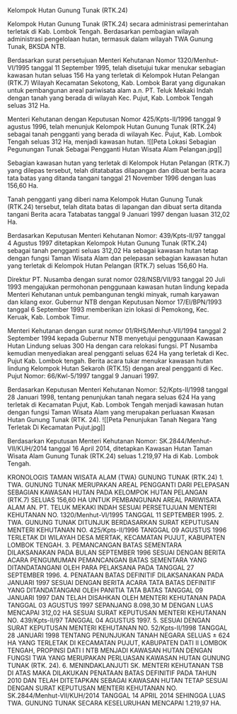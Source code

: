 Kelompok Hutan Gunung Tunak (RTK.24)

Kelompok Hutan Gunung Tunak (RTK.24) secara administrasi pemerintahan terletak di Kab. Lombok Tengah. Berdasarkan pembagian wilayah administrasi pengelolaan hutan, termasuk dalam wilayah TWA Gunung Tunak, BKSDA NTB.

Berdasarkan surat persetujuan Menteri Kehutanan Nomor 1320/Menhut-VI/1995 tanggal 11 September 1995, telah disetujui tukar menukar sebagian kawasan hutan seluas 156 Ha yang terletak di Kelompok Hutan Pelangan (RTK.7) Wilayah Kecamatan Sekotong, Kab. Lombok Barat yang digunakan untuk pembangunan areal pariwisata alam a.n. PT. Teluk Mekaki Indah dengan tanah yang berada di wilayah Kec. Pujut, Kab. Lombok Tengah seluas 312 Ha.

Menteri Kehutanan dengan Keputusan Nomor 425/Kpts-II/1996 tanggal 9 agustus 1996, telah menunjuk Kelompok Hutan Gunung Tunak (RTK.24) sebagai tanah pengganti yang berada di wilayah Kec. Pujut, Kab. Lombok Tengah seluas 312 Ha, menjadi kawasan hutan.
![[Peta Lokasi Sebagian Pegunungan Tunak Sebagai Pengganti Hutan Wisata Alam Pelangan.jpg]]

Sebagian kawasan hutan yang terletak di Kelompok Hutan Pelangan (RTK.7) yang dilepas tersebut, telah ditatabatas dilapangan dan dibuat berita acara tata batas yang ditanda tangani tanggal 21 November 1996 dengan luas 156,60 Ha.

Tanah pengganti yang diberi nama Kelompok Hutan Gunung Tunak (RTK.24) tersebut, telah ditata batas di lapangan dan dibuat serta ditanda tangani Berita acara Tatabatas tanggal 9 Januari 1997 dengan luasan 312,02 Ha.

Berdasarkan Keputusan Menteri Kehutanan Nomor: 439/Kpts-II/97 tanggal 4 Agustus 1997 ditetapkan Kelompok Hutan Gunung Tunak (RTK.24) sebagai tanah pengganti seluas 312,02 Ha sebagai kawasan hutan tetap dengan fungsi Taman Wisata Alam dan pelepasan sebagian kawasan hutan yang terletak di Kelompok Hutan Pelangan (RTK.7) seluas 156,60 Ha.

Direktur PT. Nusamba dengan surat nomor 028/NSB/VII/93 tanggal 20 Juli 1993 mengajukan permohonan penggunaan kawasan hutan lindung kepada Menteri Kehutanan untuk pembangunan tengki minyak, rumah karyawan dan kilang exor. Gubernur NTB dengan Keputusan Nomor 17/El/BPN/1993 tanggal 6 September 1993 memberikan izin lokasi di Pemokong, Kec. Keruak, Kab. Lombok Timur. 

Menteri Kehutanan dengan surat nomor 01/RHS/Menhut-VII/1994 tanggal 2 September 1994 kepada Gubernur NTB menyetujui penggunaan Kawasan Hutan Lindung seluas 300 Ha dengan cara relokasi fungsi. PT Nusamba kemudian menyediakan areal pengganti seluas 624 Ha yang terletak di Kec. Pujut Kab. Lombok tengah. Berita acara tukar menukar kawasan hutan lindung Kelompok Hutan Sekaroh (RTK.15) dengan areal pengganti di Kec. Pujut Nomor: 66/Kwl-5/1997 tanggal 9 Januari 1997.

Berdasarkan Keputusan Menteri Kehutanan Nomor: 52/Kpts-II/1998 tanggal 28 Januari 1998, tentang penunjukan tanah negara seluas 624 Ha yang terletak di Kecamatan Pujut, Kab. Lombok Tengah menjadi kawasan hutan dengan fungsi Taman Wisata Alam yang merupakan perluasan Kwasan Hutan Gunung Tunak (RTK. 24).
![[Peta Penunjukan Tanah Negara Yang Terletak Di Kecamatan Pujut.jpg]]

Berdasarkan Keputusan Menteri Kehutanan Nomor: SK.2844/Menhut-VII/KUH/2014 tanggal 16 April 2014, ditetapkan Kawasan Hutan Taman Wisata Alam Gunung Tunak (RTK.24) seluas 1.219,97 Ha di Kab. Lombok Tengah.



KRONOLOGIS TAMAN WISATA ALAM (TWA) GUNUNG TUNAK (RTK.24)
    1. TWA. GUNUNG TUNAK MERUPAKAN AREAL PENGGANTI DARI PELEPASAN SEBAGIAN KAWASAN HUTAN PADA KELOMPOK HUTAN PELANGAN (RTK.7) SELUAS 156,60 HA UNTUK PEMBANGUNAN AREAL PARIWISATA ALAM AN. PT. TELUK MEKAKI INDAH SESUAI PERSETUJUAN MENTERI KEHUTANAN NO. 1320/Menhut-VI/1995 TANGGAL 11 SEPTEMBER 1995.
    2. TWA. GUNUNG TUNAK DITUNJUK BERDASARKAN SURAT KEPUTUSAN MENTERI KEHUTANAN NO. 425/Kpts-II/1996 TANGGAL 09 AGUSTUS 1996 TERLETAK DI WILAYAH DESA MERTAK, KECAMATAN PUJUT, KABUPATEN LOMBOK TENGAH.
    3. PEMANCANGAN BATAS SEMENTARA DILAKSANAKAN PADA BULAN SEPTEMBER 1996 SESUAI DENGAN BERITA ACARA PENGUMUMAN PEMANCANGAN BATAS SEMENTARA YANG DITANDATANGANI OLEH PARA PELAKSANA PADA TANGGAL 27 SEPTEMBER 1996.
    4. PENATAAN BATAS DEFINITIF DILAKSANAKAN PADA JANUARI 1997 SESUAI DENGAN BERITA ACARA TATA BATAS DEFINITIF YANG DITANDATANGANI OLEH PANITIA TATA BATAS TANGGAL 09 JANUARI 1997 DAN TELAH DISAHKAN OLEH MENTERI KEHUTANAN PADA TANGGAL 03 AGUSTUS 1997 SEPANJANG 8.098,30 M DENGAN LUAS MENCAPAI 312,02 HA SESUAI SURAT KEPUTUSAN MENTERI KEHUTANAN NO. 439/Kpts-II/97 TANGGAL 04 AGUSTUS 1997.
    5. SESUAI DENGAN SURAT KEPUTUSAN MENTERI KEHUTANAN NO. 52/Kpts-II/1998 TANGGAL 28 JANUARI 1998 TENTANG PENUNJUKAN TANAH NEGARA SELUAS ± 624 HA YANG TERLETAK DI KECAMATAN PUJUT, KABUPATEN DATI II LOMBOK TENGAH, PROPINSI DATI I NTB MENJADI KAWASAN HUTAN DENGAN FUNGSI TWA YANG MERUPAKAN PERLUASAN KAWASAN HUTAN GUNUNG TUNAK (RTK. 24). 
    6. MENINDAKLANJUTI SK. MENTERI KEHUTANAN TSB DI ATAS MAKA DILAKUKAN PENATAAN BATAS DEFINITIF PADA TAHUN 2010 DAN TELAH DITETAPKAN SEBAGAI KAWASAN HUTAN TETAP SESUAI DENGAN SURAT KEPUTUSAN MENTERI KEHUTANAN NO. SK.2844/Menhut-VII/KUH/2014 TANGGAL 14 APRIL 2014 SEHINGGA LUAS TWA. GUNUNG TUNAK SECARA KESELURUHAN MENCAPAI 1.219,97 HA.